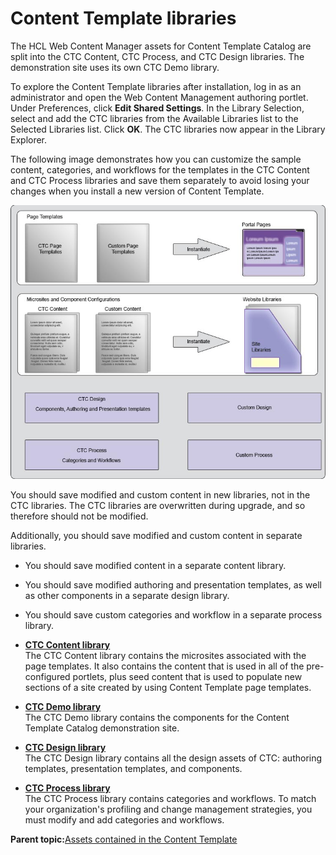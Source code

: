 # Content Template libraries 

The HCL Web Content Manager assets for Content Template Catalog are split into the CTC Content, CTC Process, and CTC Design libraries. The demonstration site uses its own CTC Demo library.

To explore the Content Template libraries after installation, log in as an administrator and open the Web Content Management authoring portlet. Under Preferences, click **Edit Shared Settings**. In the Library Selection, select and add the CTC libraries from the Available Libraries list to the Selected Libraries list. Click **OK**. The CTC libraries now appear in the Library Explorer.

The following image demonstrates how you can customize the sample content, categories, and workflows for the templates in the CTC Content and CTC Process libraries and save them separately to avoid losing your changes when you install a new version of Content Template.

![This picture shows that you can save modified and custom page templates as Portal pages.](../images/OverallStructure_small.jpg)

You should save modified and custom content in new libraries, not in the CTC libraries. The CTC libraries are overwritten during upgrade, and so therefore should not be modified.

Additionally, you should save modified and custom content in separate libraries.

-   You should save modified content in a separate content library.
-   You should save modified authoring and presentation templates, as well as other components in a separate design library.
-   You should save custom categories and workflow in a separate process library.

-   **[CTC Content library ](../ctc/ctc_arch_lib_cont.md)**  
The CTC Content library contains the microsites associated with the page templates. It also contains the content that is used in all of the pre-configured portlets, plus seed content that is used to populate new sections of a site created by using Content Template page templates.
-   **[CTC Demo library ](../ctc/ctc_arch_lib_demo.md)**  
The CTC Demo library contains the components for the Content Template Catalog demonstration site.
-   **[CTC Design library ](../ctc/ctc_arch_lib_design.md)**  
The CTC Design library contains all the design assets of CTC: authoring templates, presentation templates, and components.
-   **[CTC Process library ](../ctc/ctc_arch_lib_proc.md)**  
The CTC Process library contains categories and workflows. To match your organization's profiling and change management strategies, you must modify and add categories and workflows.

**Parent topic:**[Assets contained in the Content Template ](../ctc/ctc-assets.md)

